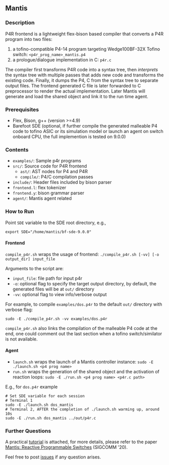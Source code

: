 ## Mantis

### Description

P4R frontend is a lightweight flex-bison based compiler that converts a P4R program into two files:

1. a tofino-compatible P4-14 program targeting Wedge100BF-32X Tofino switch: `<p4r_prog_name>_mantis.p4`
2. a prologue/dialogue implementation in C: `p4r.c`

The compiler first transforms P4R code into a syntax tree, then *interprets* the syntax tree with multiple passes that adds new code and transforms the existing code.
Finally, it dumps the P4, C from the syntax tree to separate output files.
The frontend generated C file is later forwarded to C preprocessor to render the actual implementation.
Later Mantis will generate and load the shared object and link it to the run time agent.

### Prerequisites

* Flex, Bison, g++ (version >=4.9)
* Barefoot SDE (optional, if further compile the generated malleable P4 code to tofino ASIC or its simulation model or launch an agent on switch onboard CPU, the full implemention is tested on 9.0.0)

### Contents

- `examples/`: Sample p4r programs
- `src/`: Source code for P4R frontend
	- `ast/`: AST nodes for P4 and P4R
	- `compile/`: P4/C compilation passes
- `include/`: Header files included by bison parser
- `frontend.l`: flex tokenizer
- `frontend.y`: bison grammar parser
- `agent/`: Mantis agent related

### How to Run

Point `SDE` variable to the SDE root directory, e.g.,

```
export SDE="/home/mantis/bf-sde-9.0.0"
```

#### Frontend

`compile_p4r.sh` wraps the usage of frontend: `./compile_p4r.sh [-vv] [-o output_dir] input_file`

Arguments to the script are: 

- ```input_file```: file path for input p4r
- ```-o```: optional flag to specify the target output directory, by default, the generated files will be at `out/` directory
- ```-vv```: optional flag to view info/verbose output

For example, to compile `examples/dos.p4r` to the default `out/` directory with verbose flag:
```
sudo -E ./compile_p4r.sh -vv examples/dos.p4r
```

`compile_p4r.sh` also links the compilation of the malleable P4 code at the end, one could comment out the last section when a tofino switch/similator is not available.

#### Agent

* `launch.sh` wraps the launch of a Mantis controller instance: `sudo -E ./launch.sh <p4 prog name>`
* `run.sh` wraps the generation of the shared object and the activation of reaction loops: `sudo -E ./run.sh <p4 prog name> <p4r.c path>`

E.g., for `dos.p4r` example

```
# Set SDE variable for each session
# Terminal 1
sudo -E ./launch.sh dos_mantis
# Terminal 2, AFTER the completion of ./launch.sh warming up, around 10s
sudo -E ./run.sh dos_mantis ../out/p4r.c
```

### Further Questions

A practical [tutorial](https://github.com/eniac/Mantis/blob/master/tutorial.md) is attached, for more details, please refer to the paper [Mantis: Reactive Programmable Switches](https://dl.acm.org/doi/10.1145/3387514.3405870) (SIGCOMM '20).

Feel free to post [issues](https://github.com/eniac/Mantis/issues) if any question arises.
